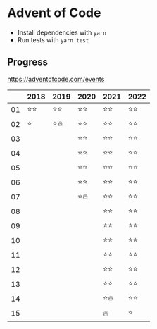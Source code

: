 # Advent of Code

-   Install dependencies with `yarn`
-   Run tests with `yarn test`

## Progress

https://adventofcode.com/events

|     | 2018   | 2019   | 2020   | 2021   | 2022   |
| --- | ------ | ------ | ------ | ------ | ------ |
| 01  | ⭐️⭐️ | ⭐️⭐️ | ⭐️⭐️ | ⭐️⭐️ | ⭐️⭐️ |
| 02  | ⭐️    | ⭐️🔥  | ⭐️⭐️ | ⭐️⭐️ | ⭐️⭐️ |
| 03  |        |        | ⭐️⭐️ | ⭐️⭐️ | ⭐️⭐️ |
| 04  |        |        | ⭐️⭐️ | ⭐️⭐️ | ⭐️⭐️ |
| 05  |        |        | ⭐️⭐️ | ⭐️⭐️ | ⭐️⭐️ |
| 06  |        |        | ⭐️⭐️ | ⭐️⭐️ | ⭐️⭐️ |
| 07  |        |        | ⭐️🔥  | ⭐️⭐️ | ⭐️⭐️ |
| 08  |        |        |        | ⭐️⭐️ | ⭐️⭐️ |
| 09  |        |        |        | ⭐️⭐️ | ⭐️⭐️ |
| 10  |        |        |        | ⭐️⭐️ | ⭐️⭐️ |
| 11  |        |        |        | ⭐️⭐️ | ⭐️⭐️ |
| 12  |        |        |        | ⭐️⭐️ | ⭐️⭐️ |
| 13  |        |        |        | ⭐️⭐️ | ⭐️⭐️ |
| 14  |        |        |        | ⭐️🔥  | ⭐️⭐️ |
| 15  |        |        |        | 🔥     | ⭐️    |
